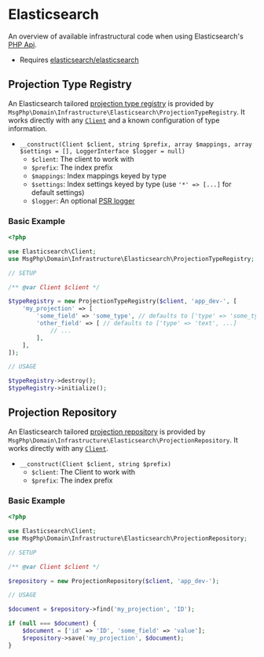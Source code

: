 # Elasticsearch

An overview of available infrastructural code when using Elasticsearch's [PHP Api][elasticsearch-project].

- Requires [elasticsearch/elasticsearch]

## Projection Type Registry

An Elasticsearch tailored [projection type registry](../projection/type-registry.md) is provided by `MsgPhp\Domain\Infrastructure\Elasticsearch\ProjectionTypeRegistry`.
It works directly with any [`Client`][api-client] and a known configuration of type information.

- `__construct(Client $client, string $prefix, array $mappings, array $settings = [], LoggerInterface $logger = null)`
    - `$client`: The client to work with
    - `$prefix`: The index prefix
    - `$mappings`: Index mappings keyed by type
    - `$settings`: Index settings keyed by type (use `'*' => [...]` for default settings)
    - `$logger`: An optional [PSR logger]

### Basic Example

```php
<?php

use Elasticsearch\Client;
use MsgPhp\Domain\Infrastructure\Elasticsearch\ProjectionTypeRegistry;

// SETUP

/** @var Client $client */

$typeRegistry = new ProjectionTypeRegistry($client, 'app_dev-', [
    'my_projection' => [
        'some_field' => 'some_type', // defaults to ['type' => 'some_type']
        'other_field' => [ // defaults to ['type' => 'text', ...]
            // ...
        ],
    ],
]);

// USAGE

$typeRegistry->destroy();
$typeRegistry->initialize();
```

## Projection Repository

An Elasticsearch tailored [projection repository](../projection/repositories.md) is provided by `MsgPhp\Domain\Infrastructure\Elasticsearch\ProjectionRepository`.
It works directly with any [`Client`][api-client].

- `__construct(Client $client, string $prefix)`
    - `$client`: The Client to work with
    - `$prefix`: The index prefix

### Basic Example

```php
<?php

use Elasticsearch\Client;
use MsgPhp\Domain\Infrastructure\Elasticsearch\ProjectionRepository;

// SETUP

/** @var Client $client */

$repository = new ProjectionRepository($client, 'app_dev-');

// USAGE

$document = $repository->find('my_projection', 'ID');

if (null === $document) {
    $document = ['id' => 'ID', 'some_field' => 'value'];
    $repository->save('my_projection', $document);
}
```

[elasticsearch-project]: https://www.elastic.co/guide/en/elasticsearch/client/php-api/current/index.html
[elasticsearch/elasticsearch]: https://packagist.org/packages/elasticsearch/elasticsearch
[api-client]: https://www.elastic.co/guide/en/elasticsearch/client/php-api/current/ElasticsearchPHP_Endpoints.html#Elasticsearch_Client
[PSR logger]: https://www.php-fig.org/psr/psr-3/
